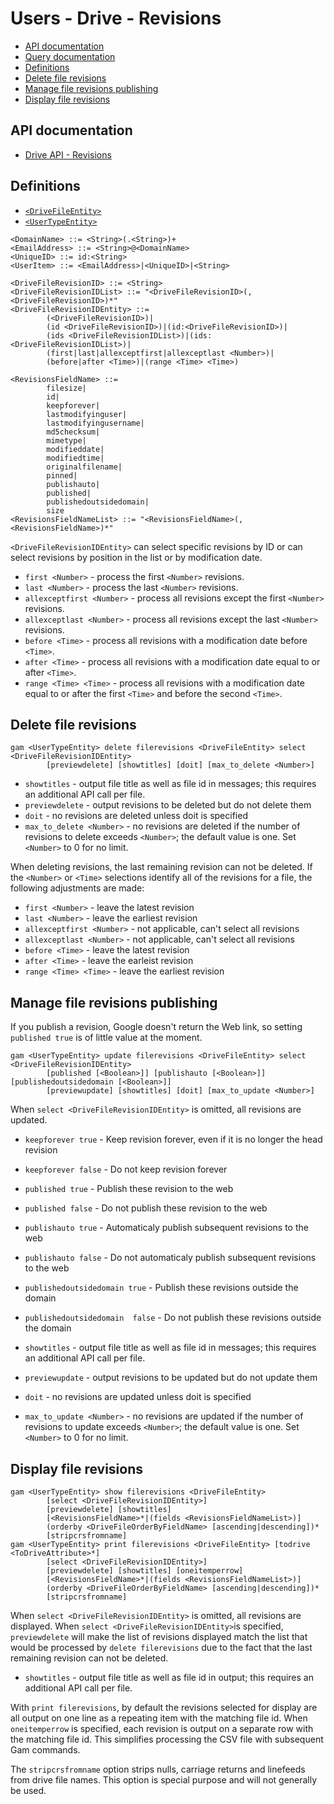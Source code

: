 # Users - Drive - Revisions
- [API documentation](#api-documentation)
- [Query documentation](Users-Drive-Query)
- [Definitions](#definitions)
- [Delete file revisions](#delete-file-revisions)
- [Manage file revisions publishing](#manage-file-revisions-publishing)
- [Display file revisions](#display-file-revisions)

## API documentation
* [Drive API - Revisions](https://developers.google.com/drive/api/v3/reference/revisions)

## Definitions
* [`<DriveFileEntity>`](Drive-File-Selection)
* [`<UserTypeEntity>`](Collections-of-Users)

```
<DomainName> ::= <String>(.<String>)+
<EmailAddress> ::= <String>@<DomainName>
<UniqueID> ::= id:<String>
<UserItem> ::= <EmailAddress>|<UniqueID>|<String>

<DriveFileRevisionID> ::= <String>
<DriveFileRevisionIDList> ::= "<DriveFileRevisionID>(,<DriveFileRevisionID>)*"
<DriveFileRevisionIDEntity> ::=
        (<DriveFileRevisionID>)|
        (id <DriveFileRevisionID>)|(id:<DriveFileRevisionID>)|
        (ids <DriveFileRevisionIDList>)|(ids:<DriveFileRevisionIDList>)|
        (first|last|allexceptfirst|allexceptlast <Number>)|
        (before|after <Time>)|(range <Time> <Time>)

<RevisionsFieldName> ::=
        filesize|
        id|
        keepforever|
        lastmodifyinguser|
        lastmodifyingusername|
        md5checksum|
        mimetype|
        modifieddate|
        modifiedtime|
        originalfilename|
        pinned|
        publishauto|
        published|
        publishedoutsidedomain|
        size
<RevisionsFieldNameList> ::= "<RevisionsFieldName>(,<RevisionsFieldName>)*"
```
`<DriveFileRevisionIDEntity>` can select specific revisions by ID or can select revisions by position in the list or by modification date.
* `first <Number>` - process the first `<Number>` revisions.
* `last <Number>` - process the last `<Number>` revisions.
* `allexceptfirst <Number>` - process all revisions except the first `<Number>` revisions.
* `allexceptlast <Number>` - process all revisions except the last `<Number>` revisions.
* `before <Time>` - process all revisions with a modification date before `<Time>`.
* `after <Time>` - process all revisions with a modification date equal to or after `<Time>`.
* `range <Time> <Time>` - process all revisions with a modification date equal to or after the first `<Time>` and before the second `<Time>`.

## Delete file revisions
```
gam <UserTypeEntity> delete filerevisions <DriveFileEntity> select <DriveFileRevisionIDEntity>
        [previewdelete] [showtitles] [doit] [max_to_delete <Number>]
```
* `showtitles` - output file title as well as file id in messages; this requires an additional API call per file.
* `previewdelete` - output revisions to be deleted but do not delete them
* `doit` - no revisions are deleted unless doit is specified
* `max_to_delete <Number>` - no revisions are deleted if the number of revisions to delete exceeds `<Number>`; the default value is one. Set `<Number>` to 0 for no limit.

When deleting revisions, the last remaining revision can not be deleted. If the `<Number>` or `<Time>` selections identify all of the revisions for a file,
the following adjustments are made:
* `first <Number>` - leave the latest revision
* `last <Number>` - leave the earliest revision
* `allexceptfirst <Number>` - not applicable, can't select all revisions
* `allexceptlast <Number>` -  not applicable, can't select all revisions
* `before <Time>` - leave the latest revision
* `after <Time>` - leave the earleist revision
* `range <Time> <Time>` - leave the earliest revision

## Manage file revisions publishing
If you publish a revision, Google doesn't return the Web link, so setting `published true` is of little
value at the moment.
```
gam <UserTypeEntity> update filerevisions <DriveFileEntity> select <DriveFileRevisionIDEntity>
        [published [<Boolean>]] [publishauto [<Boolean>]] [publishedoutsidedomain [<Boolean>]]
        [previewupdate] [showtitles] [doit] [max_to_update <Number>]
```
When `select <DriveFileRevisionIDEntity>` is omitted, all revisions are updated. 

* `keepforever true` - Keep revision forever, even if it is no longer the head revision
* `keepforever false` - Do not keep revision forever
* `published true` - Publish these revision to the web
* `published false` - Do not publish these revision to the web
* `publishauto true` - Automaticaly publish subsequent revisions to the web
* `publishauto false` - Do not automaticaly publish subsequent revisions to the web
* `publishedoutsidedomain true` - Publish these revisions outside the domain
* `publishedoutsidedomain  false` - Do not publish these revisions outside the domain

* `showtitles` - output file title as well as file id in messages; this requires an additional API call per file.
* `previewupdate` - output revisions to be updated but do not update them
* `doit` - no revisions are updated unless doit is specified
* `max_to_update <Number>` - no revisions are updated if the number of revisions to update exceeds `<Number>`; the default value is one. Set `<Number>` to 0 for no limit.

## Display file revisions
```
gam <UserTypeEntity> show filerevisions <DriveFileEntity>
        [select <DriveFileRevisionIDEntity>]
        [previewdelete] [showtitles]
        [<RevisionsFieldName>*|(fields <RevisionsFieldNameList>)]
        (orderby <DriveFileOrderByFieldName> [ascending|descending])*
        [stripcrsfromname]
gam <UserTypeEntity> print filerevisions <DriveFileEntity> [todrive <ToDriveAttribute>*]
        [select <DriveFileRevisionIDEntity>]
        [previewdelete] [showtitles] [oneitemperrow]
        [<RevisionsFieldName>*|(fields <RevisionsFieldNameList>)]
        (orderby <DriveFileOrderByFieldName> [ascending|descending])*
        [stripcrsfromname]
```
When `select <DriveFileRevisionIDEntity>` is omitted, all revisions are displayed. When `select <DriveFileRevisionIDEntity>`is specified,
`previewdelete` will make the list of revisions displayed match the list that would be processed by `delete filerevisions` due to the fact
that the last remaining revision can not be deleted.

* `showtitles` - output file title as well as file id in output; this requires an additional API call per file.

With `print filerevisions`, by default the revisions selected for display are all output on one line as a repeating item with the matching file id.
When `oneitemperrow` is specified, each revision is output on a separate row with the matching file id. This simplifies processing the CSV file with subsequent Gam commands.

The `stripcrsfromname` option strips nulls, carriage returns and linefeeds from drive file names.
This option is special purpose and will not generally be used.
